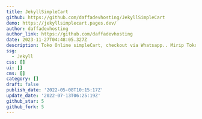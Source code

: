 ```yaml
---
title: JekyllSimpleCart
github: https://github.com/daffadevhosting/JekyllSimpleCart
demo: https://jekyllsimplecart.pages.dev/
author: daffadevhosting
author_link: https://github.com/daffadevhosting
date: 2023-11-27T04:48:05.327Z
description: Toko Online simpleCart, checkout via Whatsapp.. Mirip Tokopedia
ssg:
  - Jekyll
css: []
ui: []
cms: []
category: []
draft: false
publish_date: '2022-05-08T10:15:17Z'
update_date: '2022-07-13T06:25:19Z'
github_star: 5
github_fork: 5
---
```

